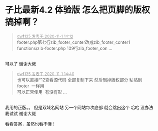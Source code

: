 # 子比最新4.2 体验版 怎么把页脚的版权搞掉啊？


<div class="quote"><blockquote><font size="2"><a href="https://www.hostloc.com/forum.php?mod=redirect&amp;goto=findpost&amp;pid=9384830&amp;ptid=760907" target="_blank"><font color="#999999">dwf135 发表于 2020-11-1 14:12</font></a></font><br />
footer.php第七行zib_footer_conter改成zib_footer_conter1<br />
functions\zib-footer.php 109行zib_footer_con ...</blockquote></div><br />
可以了 谢谢大佬

<div class="quote"><blockquote><font size="2"><a href="https://www.hostloc.com/forum.php?mod=redirect&amp;goto=findpost&amp;pid=9384935&amp;ptid=760907" target="_blank"><font color="#999999">dwf135 发表于 2020-11-1 14:46</font></a></font><br />
也可以直接F12查看源代码 全部复制下来 然后删掉版权部分 粘贴到footer&nbsp;&nbsp;一样用<br />
可以正常使用&nbsp;&nbsp;有没有影 ...</blockquote></div><br />
我用的正版。。 但是双域名网站 另一个网站每次底部 就会跳出这个 哈哈 没办法 我试试 谢谢大佬

看看答案，虽然也看不懂！<br />
<br />
<img src="static/image/smiley/default/lol.gif" smilieid="12" border="0" alt="" /><img src="static/image/smiley/default/lol.gif" smilieid="12" border="0" alt="" /><img src="static/image/smiley/default/lol.gif" smilieid="12" border="0" alt="" />
